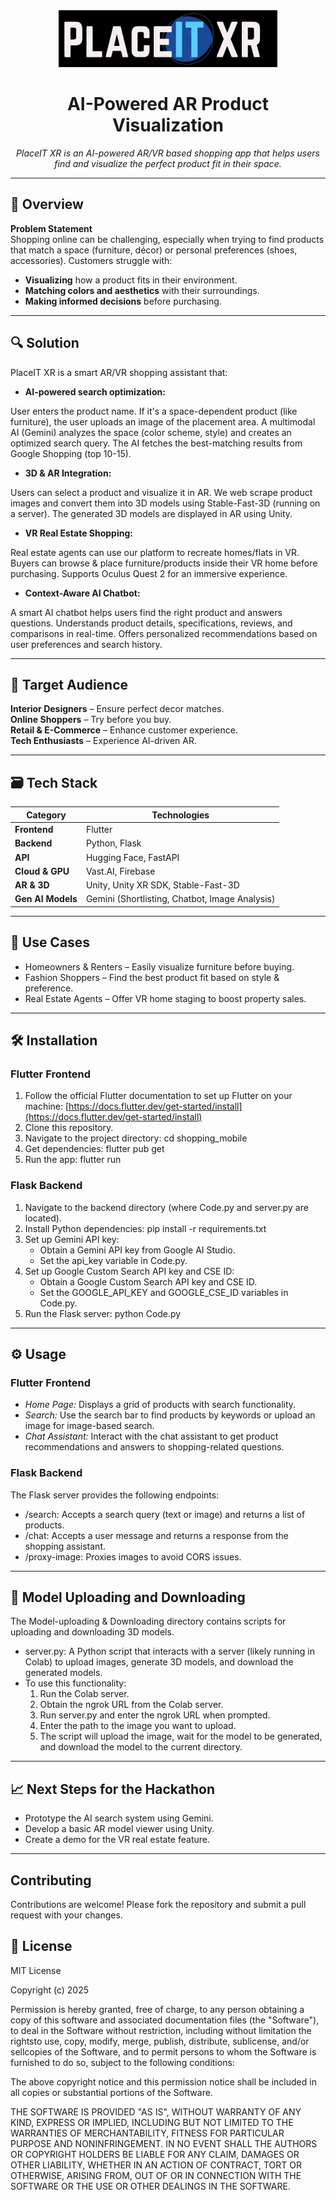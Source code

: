 <div align="center">
  <img src="https://raw.githubusercontent.com/Aswinvasu04/final-projet/refs/heads/main/placeitxr-removebg-preview%20(2).png" width="350">
  <h1>AI-Powered AR Product Visualization</h1>
  <p><i>PlaceIT XR is an AI-powered AR/VR based shopping app that helps users find and visualize the perfect product fit in their space.</i></p>
</div>

---

## 🚀 Overview  
**Problem Statement**  
Shopping online can be challenging, especially when trying to find products that match a space (furniture, décor) or personal preferences (shoes, accessories). Customers struggle with:

* **Visualizing** how a product fits in their environment.  
* **Matching colors and aesthetics** with their surroundings.  
* **Making informed decisions** before purchasing.  

---

## 🔍 Solution  
PlaceIT XR is a smart AR/VR shopping assistant that:

* **AI-powered search optimization:**
 
User enters the product name. If it's a space-dependent product (like furniture), the user uploads an image of the placement area. A multimodal AI (Gemini) analyzes the space (color scheme, style) and creates an optimized search query. The AI fetches the best-matching results from Google Shopping (top 10-15).

* **3D & AR Integration:**

Users can select a product and visualize it in AR. We web scrape product images and convert them into 3D models using Stable-Fast-3D (running on a server). The generated 3D models are displayed in AR using Unity.

* **VR Real Estate Shopping:**
 
Real estate agents can use our platform to recreate homes/flats in VR. Buyers can browse & place furniture/products inside their VR home before purchasing. Supports Oculus Quest 2 for an immersive experience.

* **Context-Aware AI Chatbot:**
  
A smart AI chatbot helps users find the right product and answers questions. Understands product details, specifications, reviews, and comparisons in real-time. Offers personalized recommendations based on user preferences and search history.

---

## 🎯 Target Audience  
 **Interior Designers** – Ensure perfect decor matches.  
 **Online Shoppers** – Try before you buy.  
 **Retail & E-Commerce** – Enhance customer experience.  
 **Tech Enthusiasts** – Experience AI-driven AR.  

---

## 🗃️ Tech Stack  

| **Category**      | **Technologies**                                  |
|-------------------|---------------------------------------------------|
| **Frontend**      | Flutter                                           |
| **Backend**       | Python, Flask                                     |
| **API**           | Hugging Face, FastAPI                             |
| **Cloud & GPU**   | Vast.AI, Firebase                                 |
| **AR & 3D**       | Unity, Unity XR SDK, Stable-Fast-3D               |
| **Gen AI Models** | Gemini (Shortlisting, Chatbot, Image Analysis)    |

---


## 🔑 Use Cases

*   Homeowners & Renters – Easily visualize furniture before buying.
*   Fashion Shoppers – Find the best product fit based on style & preference.
*   Real Estate Agents – Offer VR home staging to boost property sales.

---

## 🛠️ Installation

### Flutter Frontend

1.  Follow the official Flutter documentation to set up Flutter on your machine: \[https://docs.flutter.dev/get-started/install](https://docs.flutter.dev/get-started/install)
2.  Clone this repository.
3.  Navigate to the project directory: cd shopping_mobile
4.  Get dependencies: flutter pub get
5.  Run the app: flutter run

### Flask Backend

1.  Navigate to the backend directory (where Code.py and server.py are located).
2.  Install Python dependencies: pip install -r requirements.txt
3.  Set up Gemini API key:
    *   Obtain a Gemini API key from Google AI Studio.
    *   Set the api_key variable in Code.py.
4.  Set up Google Custom Search API key and CSE ID:
    *   Obtain a Google Custom Search API key and CSE ID.
    *   Set the GOOGLE_API_KEY and GOOGLE_CSE_ID variables in Code.py.
5.  Run the Flask server: python Code.py

---


## ⚙️ Usage

### Flutter Frontend

*   *Home Page:* Displays a grid of products with search functionality.
*   *Search:* Use the search bar to find products by keywords or upload an image for image-based search.
*   *Chat Assistant:* Interact with the chat assistant to get product recommendations and answers to shopping-related questions.

### Flask Backend

The Flask server provides the following endpoints:

*   /search: Accepts a search query (text or image) and returns a list of products.
*   /chat: Accepts a user message and returns a response from the shopping assistant.
*   /proxy-image: Proxies images to avoid CORS issues.

---

## 🏁 Model Uploading and Downloading

The Model-uploading & Downloading directory contains scripts for uploading and downloading 3D models.

*   server.py: A Python script that interacts with a server (likely running in Colab) to upload images, generate 3D models, and download the generated models.
*   To use this functionality:
    1.  Run the Colab server.
    2.  Obtain the ngrok URL from the Colab server.
    3.  Run server.py and enter the ngrok URL when prompted.
    4.  Enter the path to the image you want to upload.
    5.  The script will upload the image, wait for the model to be generated, and download the model to the current directory.

---

## 📈 Next Steps for the Hackathon

*   Prototype the AI search system using Gemini.
*   Develop a basic AR model viewer using Unity.
*   Create a demo for the VR real estate feature.

---

## Contributing

Contributions are welcome! Please fork the repository and submit a pull request with your changes.

## 📜 License

MIT License

Copyright (c) 2025

Permission is hereby granted, free of charge, to any person obtaining a copy of this software and associated documentation files (the "Software"), to deal in the Software without restriction, including without limitation the rightsto use, copy, modify, merge, publish, distribute, sublicense, and/or sellcopies of the Software, and to permit persons to whom the Software is furnished to do so, subject to the following conditions:

The above copyright notice and this permission notice shall be included in all copies or substantial portions of the Software.

THE SOFTWARE IS PROVIDED "AS IS", WITHOUT WARRANTY OF ANY KIND, EXPRESS OR IMPLIED, INCLUDING BUT NOT LIMITED TO THE WARRANTIES OF MERCHANTABILITY, FITNESS FOR PARTICULAR PURPOSE AND NONINFRINGEMENT. IN NO EVENT SHALL THE AUTHORS OR COPYRIGHT HOLDERS BE LIABLE FOR ANY CLAIM, DAMAGES OR OTHER LIABILITY, WHETHER IN AN ACTION OF CONTRACT, TORT OR OTHERWISE, ARISING FROM, OUT OF OR IN CONNECTION WITH THE SOFTWARE OR THE USE OR OTHER DEALINGS IN THE SOFTWARE.
